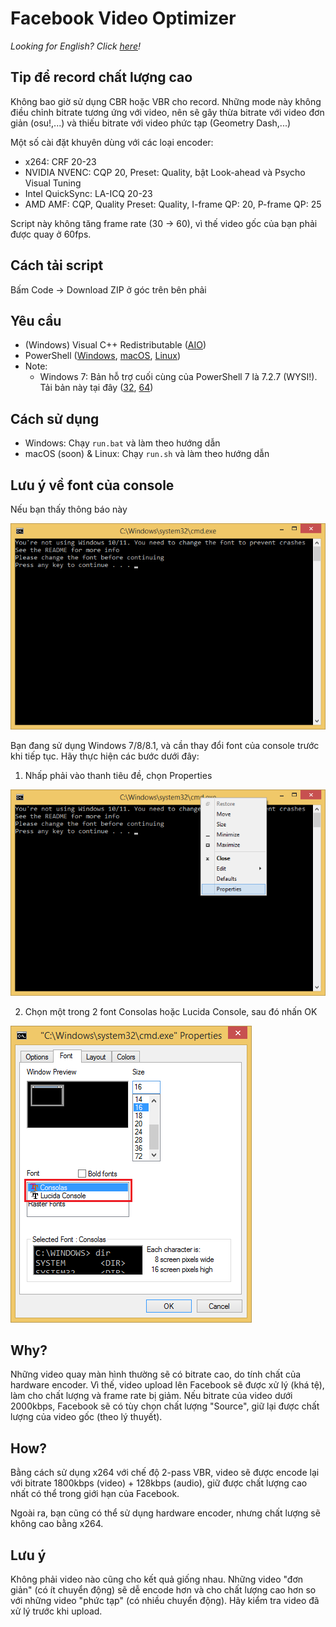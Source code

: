 # Facebook Video Optimizer

_Looking for English? Click [here](/README.en.md)!_

## Tip để record chất lượng cao

Không bao giờ sử dụng CBR hoặc VBR cho record. Những mode này không điều chỉnh bitrate tương ứng với video, nên sẽ gây thừa bitrate với video đơn giản (osu!,...) và thiếu bitrate với video phức tạp (Geometry Dash,...)

Một số cài đặt khuyên dùng với các loại encoder:

- x264: CRF 20-23
- NVIDIA NVENC: CQP 20, Preset: Quality, bật Look-ahead và Psycho Visual Tuning
- Intel QuickSync: LA-ICQ 20-23
- AMD AMF: CQP, Quality Preset: Quality, I-frame QP: 20, P-frame QP: 25

Script này không tăng frame rate (30 -> 60), vì thế video gốc của bạn phải được quay ở 60fps.

## Cách tải script

Bấm Code -> Download ZIP ở góc trên bên phải

## Yêu cầu

- (Windows) Visual C++ Redistributable ([AIO][vc++-aio])
- PowerShell ([Windows][pwsh-win], [macOS][pwsh-macos], [Linux][pwsh-linux])
- Note:
  - Windows 7: Bản hỗ trợ cuối cùng của PowerShell 7 là 7.2.7 (WYSI!). Tải bản này tại đây ([32][pwsh-7.2.7-32], [64][pwsh-7.2.7-64])

[vc++-aio]: https://github.com/abbodi1406/vcredist/releases
[pwsh-win]: https://learn.microsoft.com/en-us/powershell/scripting/install/installing-powershell-on-windows#msi
[pwsh-macos]: https://learn.microsoft.com/en-us/powershell/scripting/install/installing-powershell-on-macos
[pwsh-linux]: https://learn.microsoft.com/en-us/powershell/scripting/install/installing-powershell-on-linux
[pwsh-7.2.7-32]: https://github.com/PowerShell/PowerShell/releases/download/v7.2.7/PowerShell-7.2.7-win-x86.msi
[pwsh-7.2.7-64]: https://github.com/PowerShell/PowerShell/releases/download/v7.2.7/PowerShell-7.2.7-win-x64.msi

## Cách sử dụng

- Windows: Chạy `run.bat` và làm theo hướng dẫn
- macOS (soon) & Linux: Chạy `run.sh` và làm theo hướng dẫn

## Lưu ý về font của console

Nếu bạn thấy thông báo này

![Cảnh báo về font](/docs/change_console_font/warning.png?raw=true)

Bạn đang sử dụng Windows 7/8/8.1, và cần thay đổi font của console trước khi tiếp tục. Hãy thực hiện các bước dưới đây:

1. Nhấp phải vào thanh tiêu đề, chọn Properties

![Đổi font - hình 1](/docs/change_console_font/1.png?raw=true)

2. Chọn một trong 2 font Consolas hoặc Lucida Console, sau đó nhấn OK

![Đổi font - hình 2](/docs/change_console_font/2.png?raw=true)

## Why?

Những video quay màn hình thường sẽ có bitrate cao, do tính chất của hardware encoder. Vì thế, video upload lên Facebook sẽ được xử lý (khá tệ), làm cho chất lượng và frame rate bị giảm. Nếu bitrate của video dưới 2000kbps, Facebook sẽ có tùy chọn chất lượng "Source", giữ lại được chất lượng của video gốc (theo lý thuyết).

## How?

Bằng cách sử dụng x264 với chế độ 2-pass VBR, video sẽ được encode lại với bitrate 1800kbps (video) + 128kbps (audio), giữ được chất lượng cao nhất có thể trong giới hạn của Facebook.

Ngoài ra, bạn cũng có thể sử dụng hardware encoder, nhưng chất lượng sẽ không cao bằng x264.

## Lưu ý

Không phải video nào cũng cho kết quả giống nhau. Những video "đơn giản" (có ít chuyển động) sẽ dễ encode hơn và cho chất lượng cao hơn so với những video "phức tạp" (có nhiều chuyển động). Hãy kiểm tra video đã xử lý trước khi upload.
